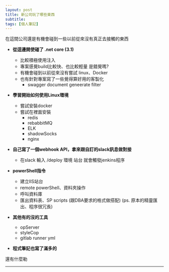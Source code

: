 ```yaml
---
layout: post
title: 新公司玩了哪些東西
subtitle: 
tags: [個人筆記]
---
```



在這間公司還是有機會碰到一些以前從來沒有真正去接觸的東西


- **從這邊開使碰了 .net core (3.1)**
  - 比較積極使用注入
  - 專案感覺build比較快、也比較輕量 是錯覺嗎?
  - 有機會碰到以前從來沒有嘗試 linux、Docker
  - 也有針對專案寫了一些覺得算好用的客製化
    - swagger document geneerate filter
  
  
- **學習開始如何使用Linux環境**
  - 嘗試安裝docker
  - 嘗試在裡面安裝
    - redis
    - rebabbitMQ
    - ELK
    - shadowSocks    
    - nginx

- **自己寫了一個webhook API，拿來跟自訂的slack訊息做對接**
  - 在slack 輸入 /deploy 環境 站台  就會觸發jenkins程序
  
  
- **powerShell指令**
  - 建立IIS站台
  - remote powerShell、資料夾操作
  - 呼叫資料庫
  - 匯出資料表、SP scripts (跟DBA要求的格式做搭配) (ps. 原本的精靈匯出、程序很冗長)
  


- **其他有的沒的工具**
  - opServer
  - styleCop  
  - gitlab runner yml

    

- **程式筆記也寫了滿多的**



還有什麼勒





---
